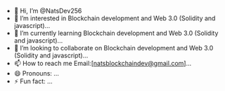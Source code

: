 - 👋 Hi, I’m @NatsDev256
- 👀 I’m interested in Blockchain development and Web 3.0 (Solidity and javascript)...
- 🌱 I’m currently learning Blockchain development and Web 3.0 (Solidity and javascript)...
- 💞️ I’m looking to collaborate on Blockchain development and Web 3.0 (Solidity and javascript)...
- 📫 How to reach me Email:[natsblockchaindev@gmail.com]...
- 😄 Pronouns: ...
- ⚡ Fun fact: ...

<!---
NatsDev256/NatsDev256 is a ✨ special ✨ repository because its `README.md` (this file) appears on your GitHub profile.
You can click the Preview link to take a look at your changes.
--->

